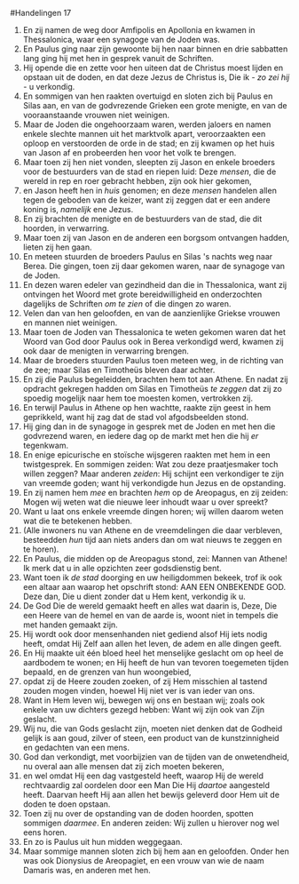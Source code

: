 #Handelingen 17
1. En zij namen de weg door Amfipolis en Apollonia en kwamen in Thessalonica, waar een synagoge van de Joden was.
2. En Paulus ging naar zijn gewoonte bij hen naar binnen en drie sabbatten lang ging hij met hen in gesprek vanuit de Schriften.
3. Hij opende die en zette voor hen uiteen dat de Christus moest lijden en opstaan uit de doden, en dat deze Jezus de Christus is, Die ik - *zo zei hij* - u verkondig.
4. En sommigen van hen raakten overtuigd en sloten zich bij Paulus en Silas aan, en van de godvrezende Grieken een grote menigte, en van de vooraanstaande vrouwen niet weinigen.
5. Maar de Joden die ongehoorzaam waren, werden jaloers en namen enkele slechte mannen uit het marktvolk apart, veroorzaakten een oploop en verstoorden de orde in de stad; en zij kwamen op het huis van Jason af en probeerden hen voor het volk te brengen.
6. Maar toen zij hen niet vonden, sleepten zij Jason en enkele broeders voor de bestuurders van de stad en riepen luid: Deze *mensen*, die de wereld in rep en roer gebracht hebben, zijn ook hier gekomen,
7. en Jason heeft hen in *huis* genomen; en deze *mensen* handelen allen tegen de geboden van de keizer, want zij zeggen dat er een andere koning is, *namelijk* ene Jezus.
8. En zij brachten de menigte en de bestuurders van de stad, die dit hoorden, in verwarring.
9. Maar toen zij van Jason en de anderen een borgsom ontvangen hadden, lieten zij hen gaan.
10. En meteen stuurden de broeders Paulus en Silas 's nachts weg naar Berea. Die gingen, toen zij daar gekomen waren, naar de synagoge van de Joden.
11. En dezen waren edeler van gezindheid dan die in Thessalonica, want zij ontvingen het Woord met grote bereidwilligheid en onderzochten dagelijks de Schriften *om te zien* of die dingen zo waren.
12. Velen dan van hen geloofden, en van de aanzienlijke Griekse vrouwen en mannen niet weinigen.
13. Maar toen de Joden van Thessalonica te weten gekomen waren dat het Woord van God door Paulus ook in Berea verkondigd werd, kwamen zij ook daar de menigten in verwarring brengen.
14. Maar de broeders stuurden Paulus toen meteen weg, in de richting van de zee; maar Silas en Timotheüs bleven daar achter.
15. En zij die Paulus begeleidden, brachten hem tot aan Athene. En nadat zij opdracht gekregen hadden om Silas en Timotheüs *te zeggen* dat zij zo spoedig mogelijk naar hem toe moesten komen, vertrokken zij.
16. En terwijl Paulus in Athene op hen wachtte, raakte zijn geest in hem geprikkeld, want hij zag dat de stad vol afgodsbeelden stond.
17. Hij ging dan in de synagoge in gesprek met de Joden en met hen die godvrezend waren, en iedere dag op de markt met hen die hij *er* tegenkwam.
18. En enige epicurische en stoïsche wijsgeren raakten met hem in een twistgesprek. En sommigen zeiden: Wat zou deze praatjesmaker toch willen zeggen? Maar anderen *zeiden*: Hij schijnt een verkondiger te zijn van vreemde goden; want hij verkondigde hun Jezus en de opstanding.
19. En zij namen hem *mee* en brachten *hem* op de Areopagus, en zij zeiden: Mogen wij weten wat die nieuwe leer inhoudt waar u over spreekt?
20. Want u laat ons enkele vreemde dingen horen; wij willen daarom weten wat die te betekenen hebben.
21. (Alle inwoners nu van Athene en de vreemdelingen die daar verbleven, besteedden *hun* tijd aan niets anders dan om wat nieuws te zeggen en te horen).
22. En Paulus, die midden op de Areopagus stond, zei: Mannen van Athene! Ik merk dat u in alle opzichten zeer godsdienstig bent.
23. Want toen ik *de stad* doorging en uw heiligdommen bekeek, trof ik ook een altaar aan waarop het opschrift stond: AAN EEN ONBEKENDE GOD. Deze dan, Die u dient zonder dat u Hem kent, verkondig ik u.
24. De God Die de wereld gemaakt heeft en alles wat daarin is, Deze, Die een Heere van de hemel en van de aarde is, woont niet in tempels die met handen gemaakt zijn.
25. Hij wordt ook door mensenhanden niet gediend alsof Hij iets nodig heeft, omdat Hij Zelf aan allen het leven, de adem en alle dingen geeft.
26. En Hij maakte uit één bloed heel het menselijke geslacht om op heel de aardbodem te wonen; en Hij heeft de hun van tevoren toegemeten tijden bepaald, en de grenzen van hun woongebied,
27. opdat zij de Heere zouden zoeken, of zij Hem misschien al tastend zouden mogen vinden, hoewel Hij niet ver is van ieder van ons.
28. Want in Hem leven wij, bewegen wij ons en bestaan wij; zoals ook enkele van uw dichters gezegd hebben: Want wij zijn ook van Zijn geslacht.
29. Wij nu, die van Gods geslacht zijn, moeten niet denken dat de Godheid gelijk is aan goud, zilver of steen, een product van de kunstzinnigheid en gedachten van een mens.
30. God dan verkondigt, met voorbijzien van de tijden van de onwetendheid, nu overal aan alle mensen dat zij zich moeten bekeren,
31. en wel omdat Hij een dag vastgesteld heeft, waarop Hij de wereld rechtvaardig zal oordelen door een Man Die Hij *daartoe* aangesteld heeft. Daarvan heeft Hij aan allen het bewijs geleverd door Hem uit de doden te doen opstaan.
32. Toen zij nu over de opstanding van de doden hoorden, spotten sommigen *daarmee*. En anderen zeiden: Wij zullen u hierover nog wel eens horen.
33. En zo is Paulus uit hun midden weggegaan.
34. Maar sommige mannen sloten zich bij hem aan en geloofden. Onder hen was ook Dionysius de Areopagiet, en een vrouw van wie de naam Damaris was, en anderen met hen.
